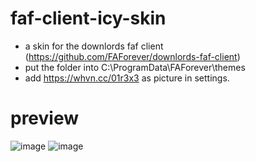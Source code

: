 # faf-client-icy-skin
* a skin for the downlords faf client (https://github.com/FAForever/downlords-faf-client)
* put the folder into C:\ProgramData\FAForever\themes
* add https://whvn.cc/01r3x3 as picture in settings.
# preview
![image](https://github.com/user-attachments/assets/dc057cd6-b6e0-41bb-a2e6-958494c3b0ed)
![image](https://github.com/user-attachments/assets/fb707c1b-5b24-4bec-8763-c1ce1b0f7768)
